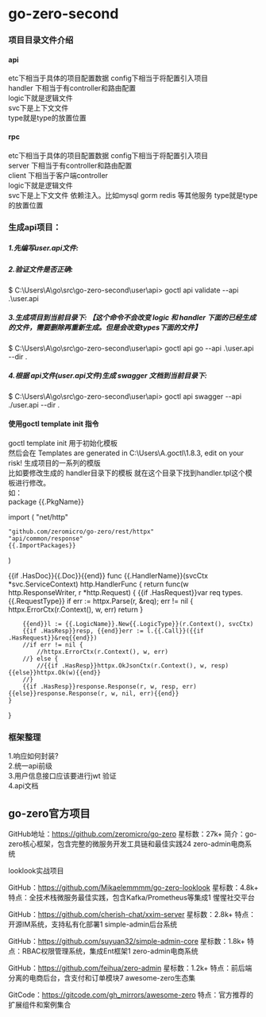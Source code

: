 # go-zero-second

### 项目目录文件介绍
#### api
etc下相当于具体的项目配置数据  config下相当于将配置引入项目  
handler 下相当于有controller和路由配置  
logic下就是逻辑文件  
svc下是上下文文件  
type就是type的放置位置
#### rpc
etc下相当于具体的项目配置数据  config下相当于将配置引入项目  
server 下相当于有controller和路由配置  
client 下相当于客户端controller  
logic下就是逻辑文件  
svc下是上下文文件  依赖注入。比如mysql gorm  redis 等其他服务
type就是type的放置位置

### 生成api项目：    
##### 1.先编写user.api文件:               
##### 2.验证文件是否正确:       
$ C:\Users\A\go\src\go-zero-second\user\api> goctl api validate --api .\user.api        
##### 3.生成项目到当前目录下:  【这个命令不会改变 logic 和 handler 下面的已经生成的文件，需要删除再重新生成。但是会改变types下面的文件】
$ C:\Users\A\go\src\go-zero-second\user\api> goctl api go  --api  .\user.api --dir .  
##### 4.根据 api文件(user.api文件)生成 swagger 文档到当前目录下:  
$ C:\Users\A\go\src\go-zero-second\user\api> goctl api swagger --api ./user.api  --dir .  

#### 使用goctl template init 指令   
goctl template init 用于初始化模板    
然后会在 Templates are generated in C:\Users\A\.goctl\1.8.3, edit on your risk!  生成项目的一系列的模版   
比如要修改生成的 handler目录下的模板 就在这个目录下找到handler.tpl这个模板进行修改。   
如： 		
package {{.PkgName}}

import (
	"net/http"

	"github.com/zeromicro/go-zero/rest/httpx"
	"api/common/response"
	{{.ImportPackages}}
)

{{if .HasDoc}}{{.Doc}}{{end}}
func {{.HandlerName}}(svcCtx *svc.ServiceContext) http.HandlerFunc {
	return func(w http.ResponseWriter, r *http.Request) {
		{{if .HasRequest}}var req types.{{.RequestType}}
		if err := httpx.Parse(r, &req); err != nil {
			httpx.ErrorCtx(r.Context(), w, err)
			return
		}

		{{end}}l := {{.LogicName}}.New{{.LogicType}}(r.Context(), svcCtx)
		{{if .HasResp}}resp, {{end}}err := l.{{.Call}}({{if .HasRequest}}&req{{end}})
		//if err != nil {
			//httpx.ErrorCtx(r.Context(), w, err)
		//} else {
			//{{if .HasResp}}httpx.OkJsonCtx(r.Context(), w, resp){{else}}httpx.Ok(w){{end}}
		//}
		{{if .HasResp}}response.Response(r, w, resp, err){{else}}response.Response(r, w, nil, err){{end}}  
	}
} 

### 框架整理
1.响应如何封装?  
2.统一api前级  
3.用户信息接口应该要进行jwt 验证  
4.api文档  

## go-zero官方项目‌

GitHub地址：https://github.com/zeromicro/go-zero
星标数：27k+
简介：go-zero核心框架，包含完整的微服务开发工具链和最佳实践24
zero-admin电商系统‌

looklook实战项目‌

GitHub：https://github.com/Mikaelemmmm/go-zero-looklook
星标数：4.8k+
特点：全技术栈微服务最佳实践，包含Kafka/Prometheus等集成1
‌惺惺社交平台‌

GitHub：https://github.com/cherish-chat/xxim-server
星标数：2.8k+
特点：开源IM系统，支持私有化部署1
simple-admin后台系统‌

GitHub：https://github.com/suyuan32/simple-admin-core
星标数：1.8k+
特点：RBAC权限管理系统，集成Ent框架1
zero-admin电商系统‌

GitHub：https://github.com/feihua/zero-admin
星标数：1.2k+
特点：前后端分离的电商后台，含支付和订单模块7
awesome-zero生态集‌

GitCode：https://gitcode.com/gh_mirrors/awesome-zero
特点：官方推荐的扩展组件和案例集合